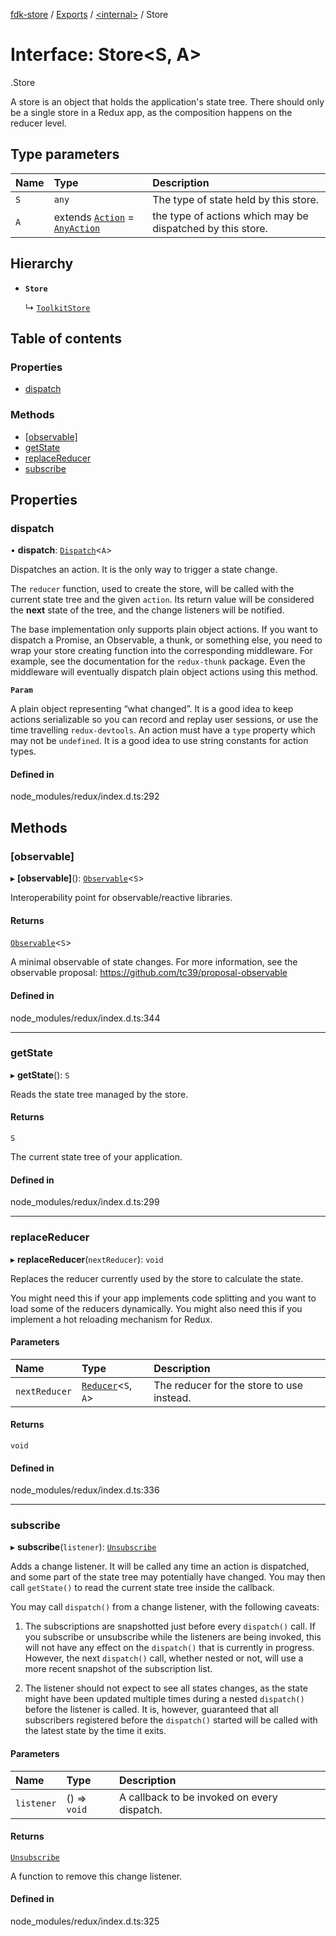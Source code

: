 [fdk-store](../README.md) / [Exports](../modules.md) / [<internal\>](../modules/internal_.md) / Store

# Interface: Store<S, A\>

[<internal>](../modules/internal_.md).Store

A store is an object that holds the application's state tree.
There should only be a single store in a Redux app, as the composition
happens on the reducer level.

## Type parameters

| Name | Type | Description |
| :------ | :------ | :------ |
| `S` | `any` | The type of state held by this store. |
| `A` | extends [`Action`](internal_.Action.md) = [`AnyAction`](internal_.AnyAction.md) | the type of actions which may be dispatched by this store. |

## Hierarchy

- **`Store`**

  ↳ [`ToolkitStore`](internal_.ToolkitStore.md)

## Table of contents

### Properties

- [dispatch](internal_.Store.md#dispatch)

### Methods

- [[observable]](internal_.Store.md#[observable])
- [getState](internal_.Store.md#getstate)
- [replaceReducer](internal_.Store.md#replacereducer)
- [subscribe](internal_.Store.md#subscribe)

## Properties

### dispatch

• **dispatch**: [`Dispatch`](internal_.Dispatch.md)<`A`\>

Dispatches an action. It is the only way to trigger a state change.

The `reducer` function, used to create the store, will be called with the
current state tree and the given `action`. Its return value will be
considered the **next** state of the tree, and the change listeners will
be notified.

The base implementation only supports plain object actions. If you want
to dispatch a Promise, an Observable, a thunk, or something else, you
need to wrap your store creating function into the corresponding
middleware. For example, see the documentation for the `redux-thunk`
package. Even the middleware will eventually dispatch plain object
actions using this method.

**`Param`**

A plain object representing “what changed”. It is a good
  idea to keep actions serializable so you can record and replay user
  sessions, or use the time travelling `redux-devtools`. An action must
  have a `type` property which may not be `undefined`. It is a good idea
  to use string constants for action types.

#### Defined in

node_modules/redux/index.d.ts:292

## Methods

### [observable]

▸ **[observable]**(): [`Observable`](../modules/internal_.md#observable)<`S`\>

Interoperability point for observable/reactive libraries.

#### Returns

[`Observable`](../modules/internal_.md#observable)<`S`\>

A minimal observable of state changes.
For more information, see the observable proposal:
https://github.com/tc39/proposal-observable

#### Defined in

node_modules/redux/index.d.ts:344

___

### getState

▸ **getState**(): `S`

Reads the state tree managed by the store.

#### Returns

`S`

The current state tree of your application.

#### Defined in

node_modules/redux/index.d.ts:299

___

### replaceReducer

▸ **replaceReducer**(`nextReducer`): `void`

Replaces the reducer currently used by the store to calculate the state.

You might need this if your app implements code splitting and you want to
load some of the reducers dynamically. You might also need this if you
implement a hot reloading mechanism for Redux.

#### Parameters

| Name | Type | Description |
| :------ | :------ | :------ |
| `nextReducer` | [`Reducer`](../modules/internal_.md#reducer)<`S`, `A`\> | The reducer for the store to use instead. |

#### Returns

`void`

#### Defined in

node_modules/redux/index.d.ts:336

___

### subscribe

▸ **subscribe**(`listener`): [`Unsubscribe`](internal_.Unsubscribe.md)

Adds a change listener. It will be called any time an action is
dispatched, and some part of the state tree may potentially have changed.
You may then call `getState()` to read the current state tree inside the
callback.

You may call `dispatch()` from a change listener, with the following
caveats:

1. The subscriptions are snapshotted just before every `dispatch()` call.
If you subscribe or unsubscribe while the listeners are being invoked,
this will not have any effect on the `dispatch()` that is currently in
progress. However, the next `dispatch()` call, whether nested or not,
will use a more recent snapshot of the subscription list.

2. The listener should not expect to see all states changes, as the state
might have been updated multiple times during a nested `dispatch()` before
the listener is called. It is, however, guaranteed that all subscribers
registered before the `dispatch()` started will be called with the latest
state by the time it exits.

#### Parameters

| Name | Type | Description |
| :------ | :------ | :------ |
| `listener` | () => `void` | A callback to be invoked on every dispatch. |

#### Returns

[`Unsubscribe`](internal_.Unsubscribe.md)

A function to remove this change listener.

#### Defined in

node_modules/redux/index.d.ts:325
